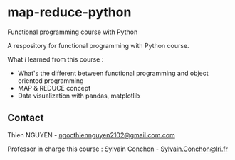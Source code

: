 # map-reduce-python
Functional programming course with Python

A respository for functional programming with Python course.

What i learned from this course : 
  * What's the different between functional programming and object oriented programming
  * MAP & REDUCE concept
  * Data visualization with pandas, matplotlib
 
<!-- CONTACT -->
## Contact

Thien NGUYEN - ngocthiennguyen2102@gmail.com.com

Professor in charge this course : Sylvain Conchon - Sylvain.Conchon@lri.fr
